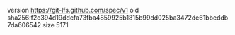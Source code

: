 version https://git-lfs.github.com/spec/v1
oid sha256:f2e394d19ddcfa73fba4859925b1815b99dd025ba3472de61bbeddb7da606542
size 5171
